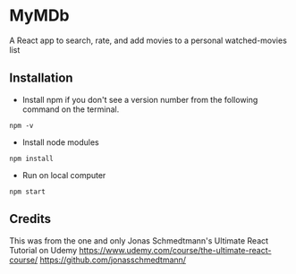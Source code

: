 # MyMDb

A React app to search, rate, and add movies to a personal watched-movies list

## Installation

- Install npm if you don't see a version number from the following command on the terminal.

```
npm -v
```

- Install node modules

```
npm install
```

- Run on local computer

```
npm start
```

## Credits

This was from the one and only Jonas Schmedtmann's Ultimate React Tutorial on Udemy
https://www.udemy.com/course/the-ultimate-react-course/
https://github.com/jonasschmedtmann/
